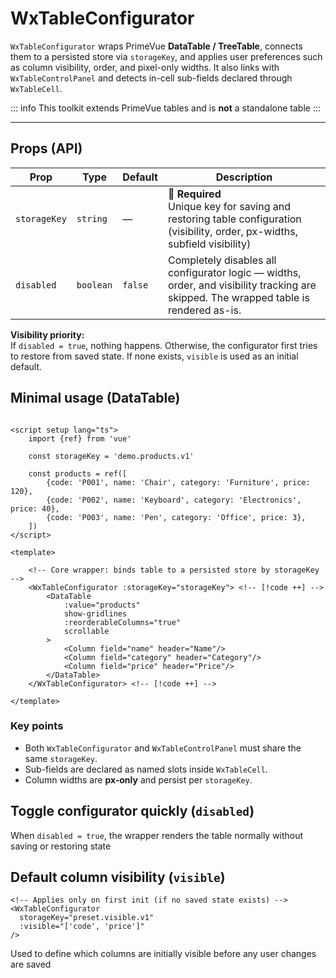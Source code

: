 # WxTableConfigurator

`WxTableConfigurator` wraps PrimeVue **DataTable / TreeTable**, connects them to a persisted store via `storageKey`, and applies user preferences such as column visibility, order, and pixel-only widths. It also links with `WxTableControlPanel` and detects in-cell sub-fields declared through `WxTableCell`.

::: info
This toolkit extends PrimeVue tables and is **not** a standalone table
:::

---

## Props (API)

| Prop          | Type                          | Default   | Description                                                                                                                                                      |
|----------------|-------------------------------|-----------|------------------------------------------------------------------------------------------------------------------------------------------------------------------|
| `storageKey`  | `string`                      | —         | 🔴**<span class="req-required"> Required</span>**<br>Unique key for saving and restoring table configuration (visibility, order, px-widths, subfield visibility) |
| `disabled`     | `boolean`                     | `false`   | Completely disables all configurator logic — widths, order, and visibility tracking are skipped. The wrapped table is rendered as-is.                            |

**Visibility priority:**  
If `disabled = true`, nothing happens. Otherwise, the configurator first tries to restore from saved state. If none exists, `visible` is used as an initial default.

## Minimal usage (DataTable)

```vue

<script setup lang="ts">
    import {ref} from 'vue'
    
    const storageKey = 'demo.products.v1'
    
    const products = ref([
        {code: 'P001', name: 'Chair', category: 'Furniture', price: 120},
        {code: 'P002', name: 'Keyboard', category: 'Electronics', price: 40},
        {code: 'P003', name: 'Pen', category: 'Office', price: 3},
    ])
</script>

<template>
    
    <!-- Core wrapper: binds table to a persisted store by storageKey -->
    <WxTableConfigurator :storageKey="storageKey"> <!-- [!code ++] -->
        <DataTable
            :value="products"
            show-gridlines
            :reorderableColumns="true"
            scrollable
        >
            <Column field="name" header="Name"/>
            <Column field="category" header="Category"/>
            <Column field="price" header="Price"/>
        </DataTable>
    </WxTableConfigurator> <!-- [!code ++] -->

</template>

```

### Key points
- Both `WxTableConfigurator` and `WxTableControlPanel` must share the same `storageKey`.
- Sub-fields are declared as named slots inside `WxTableCell`.
- Column widths are **px-only** and persist per `storageKey`.


## Toggle configurator quickly (`disabled`)

<CodeToggle showText="Show full example" hideText="Hide full example">
  <template #short>

```vue
<!-- [!code ++] -->
<WxTableConfigurator storageKey="quick.toggle.v1" :disabled="disabled">  
  <DataTable :value="rows" show-gridlines>
    <Column field="a" column-key="a" />
    <Column field="b" column-key="b" />
  </DataTable>
  <!-- [!code ++] -->
</WxTableConfigurator> 
```

  </template>
  <template #full>

```vue
<script setup lang="ts">
import { ref } from 'vue'
// [!code ++]
import { WxTableConfigurator } from '@wizxpert/table-configurator'
import DataTable from 'primevue/datatable'
import Column from 'primevue/column'

const disabled = ref(false)
const rows = [{ a: 1, b: 2 }, { a: 3, b: 4 }]
</script>

<template>
  <label class="flex items-center gap-2 mb-2">
    <input type="checkbox" v-model="disabled" />
    <span>Disable configurator</span>
  </label>

  <!-- [!code ++] -->
  <!-- When disabled=true, configurator becomes a pass-through wrapper -->
  <!-- [!code ++] -->
  <WxTableConfigurator storageKey="quick.toggle.v1" :disabled="disabled">
    <DataTable :value="rows" show-gridlines>
      <Column field="a" column-key="a" />
      <Column field="b" column-key="b" />
    </DataTable>
    <!-- [!code ++] -->
  </WxTableConfigurator>
</template>
```

  </template>
</CodeToggle>

When `disabled = true`, the wrapper renders the table normally without saving or restoring state

## Default column visibility (`visible`)

```vue{4}
<!-- Applies only on first init (if no saved state exists) -->
<WxTableConfigurator
  storageKey="preset.visible.v1"
  :visible="['code', 'price']"
/>
```

Used to define which columns are initially visible before any user changes are saved
 
